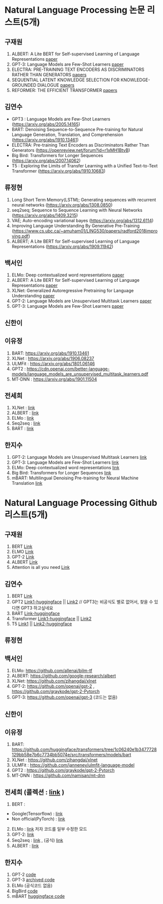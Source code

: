 # Natural Language Processing 논문 리스트(5개)

## 구재원
1. ALBERT: A Lite BERT for Self-supervised Learning of Language Representations [paper](https://arxiv.org/pdf/1909.11942.pdf)
2. GPT-3: Language Models are Few-Shot Learners [paper](https://arxiv.org/abs/2005.14165)
3. ELECTRA: PRE-TRAINING TEXT ENCODERS AS DISCRIMINATORS RATHER THAN GENERATORS [papers](https://arxiv.org/pdf/2003.10555.pdf)
4. SEQUENTIAL LATENT KNOWLEDGE SELECTION FOR KNOWLEDGE-GROUNDED DIALOGUE [papers](https://arxiv.org/pdf/2002.07510.pdf)
5. REFORMER: THE EFFICIENT TRANSFORMER [papers](https://arxiv.org/pdf/2001.04451.pdf)



## 김연수

- GPT3 : Language Models are Few-Shot Learners (https://arxiv.org/abs/2005.14165)
- BART: Denoising Sequence-to-Sequence Pre-training for Natural Language Generation, Translation, and Comprehension (https://arxiv.org/abs/1910.13461)
- ELECTRA: Pre-training Text Encoders as Discriminators Rather Than Generators (https://openreview.net/forum?id=r1xMH1BtvB)
- Big Bird: Transformers for Longer Sequences (https://arxiv.org/abs/2007.14062)
- T5 : Exploring the Limits of Transfer Learning with a Unified Text-to-Text Transformer (https://arxiv.org/abs/1910.10683)

## 류정현
1. Long Short Term Memory(LSTM); Generating sequences with recurrent neural networks (https://arxiv.org/abs/1308.0850) 
2. seq2seq; Sequence to Sequence Learning with Neural Networks (https://arxiv.org/abs/1409.3215)
3. VAE; Auto-encoding variational bayes (https://arxiv.org/abs/1312.6114)
4. Improving Language Understanding By Generative Pre-Training (https://www.cs.ubc.ca/~amuham01/LING530/papers/radford2018improving.pdf)
5. ALBERT; A Lite BERT for Self-supervised Learning of Language Representations (https://arxiv.org/abs/1909.11942)


## 백서인
1. ELMo: Deep contextualized word representations [paper](https://arxiv.org/pdf/1802.05365.pdf)
2. ALBERT: A Lite BERT for Self-supervised Learning of Language Representations [paper](https://arxiv.org/pdf/1909.11942.pdf)
3. XLNet: Generalized Autoregressive Pretraining for Language Understanding [paper](https://arxiv.org/pdf/1906.08237.pdf)
4. GPT-2: Language Models are Unsupervised Multitask Learners [paper](https://d4mucfpksywv.cloudfront.net/better-language-models/language-models.pdf)
5. GPT-3: Language Models are Few-Shot Learners [paper](https://arxiv.org/pdf/2005.14165v4.pdf)


## 신한이


## 이유정
1. BART: https://arxiv.org/abs/1910.13461
2. XLNet : https://arxiv.org/abs/1906.08237 
3. ULMFit : https://arxiv.org/abs/1801.06146
4. GPT2 : https://cdn.openai.com/better-language-models/language_models_are_unsupervised_multitask_learners.pdf
5. MT-DNN : https://arxiv.org/abs/1901.11504

## 전세희

1. XLNet : [link](https://arxiv.org/abs/1906.08237.pdf)
2. ALBERT : [link](https://arxiv.org/pdf/1909.11942.pdf)
3. ELMo : [link](https://arxiv.org/pdf/1802.05365.pdf)
4. Seq2seq : [link](https://papers.nips.cc/paper/2014/file/a14ac55a4f27472c5d894ec1c3c743d2-Paper.pdf)
5. BART : [link](https://arxiv.org/pdf/1910.13461.pdf)



## 한지수
1. GPT-2: Language Models are Unsupervised Multitask Learners [link](https://cdn.openai.com/better-language-models/language_models_are_unsupervised_multitask_learners.pdf)
2. GPT-3: Language Models are Few-Shot Learners [link](https://arxiv.org/pdf/2005.14165v4.pdf)
3. ELMo: Deep contextualized word representations [link](https://arxiv.org/pdf/1802.05365.pdf)
4. Big Bird: Transformers for Longer Sequences [link](https://arxiv.org/pdf/2007.14062.pdf)
5. mBART: Multilingual Denoising Pre-training for Neural Machine Translation [link](https://arxiv.org/pdf/2001.08210.pdf)


# Natural Language Processing Github 리스트(5개)



## 구재원
1. BERT [Link](https://github.com/google-research/bert)
2. ELMO [Link](https://github.com/allenai/bilm-tf)
3. GPT-2 [Link](ttps://github.com/graykode/gpt-2-Pytorch)
4. ALBERT [Link](https://github.com/google-research/albert)
5. Attention is all you need [Link](https://github.com/jadore801120/attention-is-all-you-need-pytorch)



## 김연수

1. BERT [Link](https://github.com/google-research/bert)
2. GPT2 [Link1-huggingface](https://github.com/huggingface/transformers/tree/master/src/transformers/models/gpt2) || [Link2](https://github.com/ConnorJL/GPT2) // GPT3는 비공식도 별로 없어서, 찾을 수 있다면 GPT3 하고싶네요
3. BART [Link-huggingface](https://github.com/huggingface/transformers/tree/1c06240e1b3477728129bb58e7b6c7734bb5074e/src/transformers/models/bart)
4. Transformer [Link1-huggingface](https://github.com/huggingface/transformers/tree/master/src/transformers) || [Link2](https://github.com/Kyubyong/transformer)
5. T5 [Link1](https://github.com/google-research/text-to-text-transfer-transformer) || [Link2-huggingface](https://github.com/huggingface/transformers/tree/master/src/transformers/models/t5)

## 류정현



## 백서인
1. ELMo: https://github.com/allenai/bilm-tf
2. ALBERT: https://github.com/google-research/albert
3. XLNet: https://github.com/zihangdai/xlnet
4. GPT-2: https://github.com/openai/gpt-2 , https://github.com/graykode/gpt-2-Pytorch 
5. GPT-3: https://github.com/openai/gpt-3 (코드는 없음)


## 신한이


## 이유정
1. BART: https://github.com/huggingface/transformers/tree/1c06240e1b3477728129bb58e7b6c7734bb5074e/src/transformers/models/bart
2. XLNet : https://github.com/zihangdai/xlnet
3. ULMFit : https://github.com/jannenev/ulmfit-language-model
4. GPT2 : https://github.com/graykode/gpt-2-Pytorch
5. MT-DNN : https://github.com/namisan/mt-dnn


## 전세희 (콜렉션 : [link](https://github.com/graykode/nlp-tutorial) )
1. BERT : 
- Google(Tensorflow) : [link](https://github.com/google-research/bert)
- Non official(PyTorch) : [link](https://github.com/codertimo/BERT-pytorch)
2. ELMo : [link](https://github.com/ratsgo/embedding) 저자 코드를 일부 수정한 모드
3. GPT-2: [link](https://github.com/openai/gpt-2)
4. Seq2seq : [link](https://github.com/graykode/nlp-tutorial) , (공식) [link](https://github.com/google/seq2seq)
5. ALBERT : [link](https://github.com/google-research/ALBERT)


## 한지수
1. GPT-2 [code](https://github.com/graykode/gpt-2-Pytorch )
2. GPT-3 [archived code](https://github.com/openai/gpt-3)
3. ELMo (공식코드 없음)
4. BigBird [code](https://github.com/google-research/bigbird)
5. mBART [huggingface code](https://github.com/huggingface/transformers)
